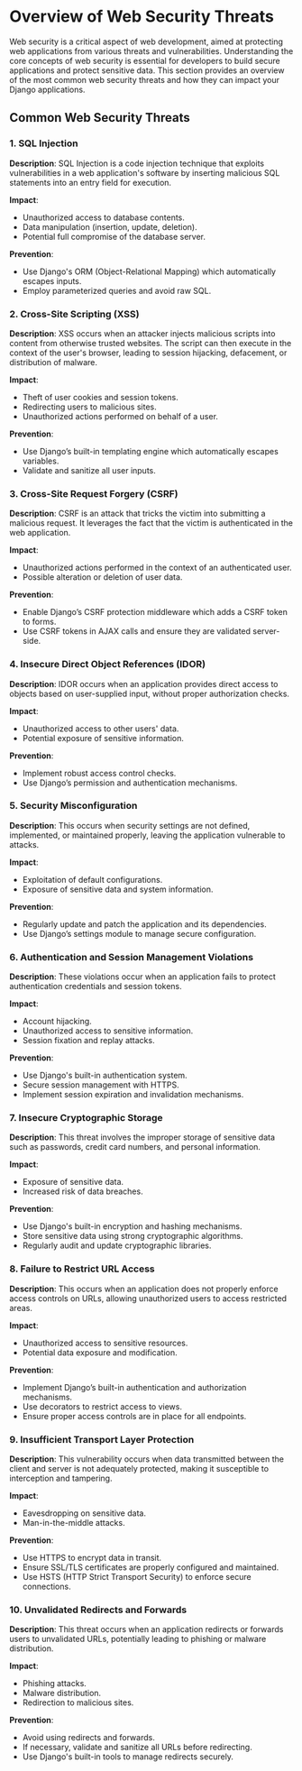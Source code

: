 # Overview of Web Security Threats

Web security is a critical aspect of web development, aimed at protecting web applications from various threats and vulnerabilities. Understanding the core concepts of web security is essential for developers to build secure applications and protect sensitive data. This section provides an overview of the most common web security threats and how they can impact your Django applications.

## Common Web Security Threats

### 1. SQL Injection

**Description**: SQL Injection is a code injection technique that exploits vulnerabilities in a web application's software by inserting malicious SQL statements into an entry field for execution.

**Impact**:

- Unauthorized access to database contents.
- Data manipulation (insertion, update, deletion).
- Potential full compromise of the database server.

**Prevention**:

- Use Django's ORM (Object-Relational Mapping) which automatically escapes inputs.
- Employ parameterized queries and avoid raw SQL.

### 2. Cross-Site Scripting (XSS)

**Description**: XSS occurs when an attacker injects malicious scripts into content from otherwise trusted websites. The script can then execute in the context of the user's browser, leading to session hijacking, defacement, or distribution of malware.

**Impact**:

- Theft of user cookies and session tokens.
- Redirecting users to malicious sites.
- Unauthorized actions performed on behalf of a user.

**Prevention**:

- Use Django’s built-in templating engine which automatically escapes variables.
- Validate and sanitize all user inputs.

### 3. Cross-Site Request Forgery (CSRF)

**Description**: CSRF is an attack that tricks the victim into submitting a malicious request. It leverages the fact that the victim is authenticated in the web application.

**Impact**:

- Unauthorized actions performed in the context of an authenticated user.
- Possible alteration or deletion of user data.

**Prevention**:

- Enable Django’s CSRF protection middleware which adds a CSRF token to forms.
- Use CSRF tokens in AJAX calls and ensure they are validated server-side.

### 4. Insecure Direct Object References (IDOR)

**Description**: IDOR occurs when an application provides direct access to objects based on user-supplied input, without proper authorization checks.

**Impact**:

- Unauthorized access to other users' data.
- Potential exposure of sensitive information.

**Prevention**:

- Implement robust access control checks.
- Use Django’s permission and authentication mechanisms.

### 5. Security Misconfiguration

**Description**: This occurs when security settings are not defined, implemented, or maintained properly, leaving the application vulnerable to attacks.

**Impact**:

- Exploitation of default configurations.
- Exposure of sensitive data and system information.

**Prevention**:

- Regularly update and patch the application and its dependencies.
- Use Django’s settings module to manage secure configuration.

### 6. Authentication and Session Management Violations

**Description**: These violations occur when an application fails to protect authentication credentials and session tokens.

**Impact**:

- Account hijacking.
- Unauthorized access to sensitive information.
- Session fixation and replay attacks.

**Prevention**:

- Use Django's built-in authentication system.
- Secure session management with HTTPS.
- Implement session expiration and invalidation mechanisms.

### 7. Insecure Cryptographic Storage

**Description**: This threat involves the improper storage of sensitive data such as passwords, credit card numbers, and personal information.

**Impact**:

- Exposure of sensitive data.
- Increased risk of data breaches.

**Prevention**:

- Use Django's built-in encryption and hashing mechanisms.
- Store sensitive data using strong cryptographic algorithms.
- Regularly audit and update cryptographic libraries.

### 8. Failure to Restrict URL Access

**Description**: This occurs when an application does not properly enforce access controls on URLs, allowing unauthorized users to access restricted areas.

**Impact**:

- Unauthorized access to sensitive resources.
- Potential data exposure and modification.

**Prevention**:

- Implement Django’s built-in authentication and authorization mechanisms.
- Use decorators to restrict access to views.
- Ensure proper access controls are in place for all endpoints.

### 9. Insufficient Transport Layer Protection

**Description**: This vulnerability occurs when data transmitted between the client and server is not adequately protected, making it susceptible to interception and tampering.

**Impact**:

- Eavesdropping on sensitive data.
- Man-in-the-middle attacks.

**Prevention**:

- Use HTTPS to encrypt data in transit.
- Ensure SSL/TLS certificates are properly configured and maintained.
- Use HSTS (HTTP Strict Transport Security) to enforce secure connections.

### 10. Unvalidated Redirects and Forwards

**Description**: This threat occurs when an application redirects or forwards users to unvalidated URLs, potentially leading to phishing or malware distribution.

**Impact**:

- Phishing attacks.
- Malware distribution.
- Redirection to malicious sites.

**Prevention**:

- Avoid using redirects and forwards.
- If necessary, validate and sanitize all URLs before redirecting.
- Use Django's built-in tools to manage redirects securely.

